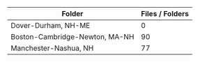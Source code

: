 | Folder                         |   Files / Folders |
|--------------------------------|-------------------|
| Dover-Durham, NH-ME            |                 0 |
| Boston-Cambridge-Newton, MA-NH |                90 |
| Manchester-Nashua, NH          |                77 |